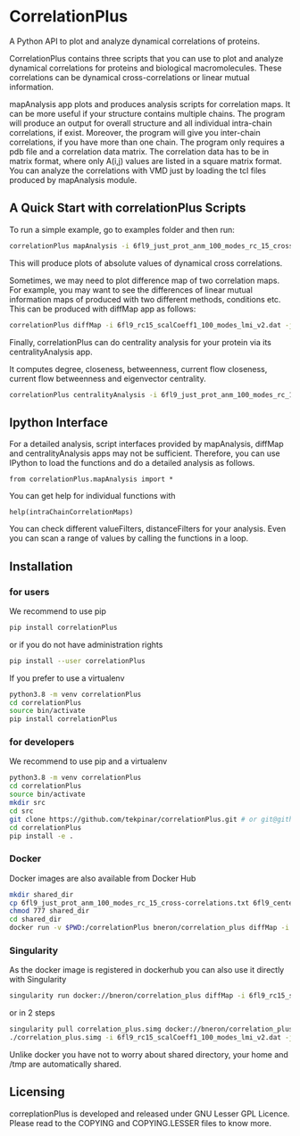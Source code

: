 # CorrelationPlus

A Python API to plot and analyze dynamical correlations of proteins.

CorrelationPlus contains three scripts that you can use to plot and analyze 
dynamical correlations for proteins and biological macromolecules. 
These correlations can be dynamical cross-correlations or linear mutual
information. 

mapAnalysis app plots and produces analysis scripts for 
correlation maps. It can be more useful if your structure contains multiple
chains. The program will produce an output for overall structure 
and all individual intra-chain correlations, if exist. Moreover, the program 
will give you inter-chain correlations, if you have more than one chain. 
The program only requires a pdb file and a correlation data matrix. 
The correlation data has to be in matrix format, where only A(i,j) values are 
listed in a square matrix format. You can analyze the correlations with VMD 
just by loading the tcl files produced by mapAnalysis module. 

## A Quick Start with correlationPlus Scripts

To run a simple example, go to examples folder and then run:

```bash
correlationPlus mapAnalysis -i 6fl9_just_prot_anm_100_modes_rc_15_cross-correlations.txt -p 6fl9_centeredOrientedAligned2Z.pdb -t absndcc
```
This will produce plots of absolute values of dynamical cross correlations.

Sometimes, we may need to plot difference map of two correlation maps. 
For example, you may want to see the differences of linear mutual information 
maps of produced with two different methods, conditions etc.
This can be produced with diffMap app as follows:  

```bash
correlationPlus diffMap -i 6fl9_rc15_scalCoeff1_100_modes_lmi_v2.dat -j zacharias_rc15_scalCoeff15_100_modes_lmi.dat -p 6fl9_centeredOrientedAligned2Z.pdb -t lmi
```

Finally, correlationPlus can do centrality analysis for your protein
via its centralityAnalysis app.

It computes degree, closeness, betweenness, current flow closeness, 
current flow betweenness and eigenvector centrality.

```bash
correlationPlus centralityAnalysis -i 6fl9_just_prot_anm_100_modes_rc_15_cross-correlations.txt -p 6fl9_centeredOrientedAligned2Z.pdb -t absndcc
```

## Ipython Interface
For a detailed analysis, script interfaces provided by mapAnalysis, diffMap and 
centralityAnalysis apps may not be sufficient. Therefore, you can use IPython 
to load the functions and do a detailed analysis as follows. 

```
from correlationPlus.mapAnalysis import *
```
 

You can get help for individual functions with

```
help(intraChainCorrelationMaps) 

```
You can check different valueFilters, distanceFilters for your analysis. 
Even you can scan a range of values by calling the functions in a 
loop. 


## Installation

### for users

We recommend to use pip
```bash
pip install correlationPlus
```

or if you do not have administration rights
```bash
pip install --user correlationPlus
```

If you prefer to use a virtualenv
```bash
python3.8 -m venv correlationPlus
cd correlationPlus
source bin/activate
pip install correlationPlus
```

### for developers

We recommend to use pip and a virtualenv
```bash
python3.8 -m venv correlationPlus
cd correlationPlus
source bin/activate
mkdir src
cd src
git clone https://github.com/tekpinar/correlationPlus.git # or git@github.com:tekpinar/correlationPlus.git
cd correlationPlus
pip install -e .
```

### Docker

Docker images are also available from Docker Hub

```bash
mkdir shared_dir
cp 6fl9_just_prot_anm_100_modes_rc_15_cross-correlations.txt 6fl9_centeredOrientedAligned2Z.pdb shared_dir
chmod 777 shared_dir
cd shared_dir
docker run -v $PWD:/correlationPlus bneron/correlation_plus diffMap -i 6fl9_rc15_scalCoeff1_100_modes_lmi_v2.dat -j zacharias_rc15_scalCoeff15_100_modes_lmi.dat -p 6fl9_centeredOrientedAligned2Z.pdb -t lmi
```
### Singularity

As the docker image is registered in dockerhub you can also use it directly with Singularity

```bash
singularity run docker://bneron/correlation_plus diffMap -i 6fl9_rc15_scalCoeff1_100_modes_lmi_v2.dat -j zacharias_rc15_scalCoeff15_100_modes_lmi.dat -p 6fl9_centeredOrientedAligned2Z.pdb -t lmi
```
or in 2 steps

```bash
singularity pull correlation_plus.simg docker://bneron/correlation_plus
./correlation_plus.simg -i 6fl9_rc15_scalCoeff1_100_modes_lmi_v2.dat -j zacharias_rc15_scalCoeff15_100_modes_lmi.dat -p 6fl9_centeredOrientedAligned2Z.pdb -t lmi
```

Unlike docker you have not to worry about shared directory, your home and /tmp are automatically shared.


## Licensing

correplationPlus is developed and released under GNU Lesser GPL Licence. 
Please read to the COPYING and COPYING.LESSER files to know more. 